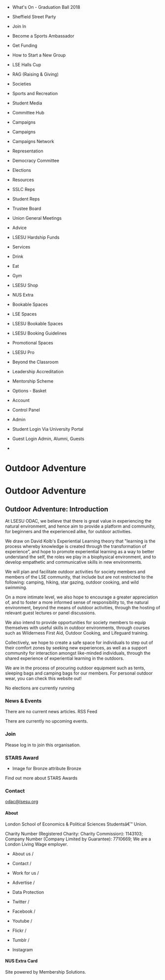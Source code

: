 - What's On      - Graduation Ball 2018
- Sheffield Street Party

- Join In  
- Become a Sports Ambassador
- Get Funding
- How to Start a New Group
- LSE Halls Cup
- RAG (Raising & Giving)
- Societies
- Sports and Recreation
- Student Media
- Committee Hub

- Campaigns  
- Campaigns
- Campaigns Network

- Representation  
- Democracy Committee
- Elections
- Resources
- SSLC Reps
- Student Reps
- Trustee Board
- Union General Meetings

- Advice  
- LSESU Hardship Funds

- Services  
- Drink
- Eat
- Gym
- LSESU Shop
- NUS Extra

- Bookable Spaces  
- LSE Spaces
- LSESU Bookable Spaces
- LSESU Booking Guidelines
- Promotional Spaces

- LSESU Pro  
- Beyond the Classroom
- Leadership Accreditation
- Mentorship Scheme


-  Options      - Basket
- Account
- Control Panel
- Admin
- Student Login
Via University Portal      
- Guest Login
Admin, Alumni, Guests      

-    

# Outdoor Adventure

# Outdoor Adventure

## Outdoor Adventure: Introduction


At LSESU ODAC, we believe that there is great value in experiencing the natural environment,
and hence aim to provide a platform and community, for beginners and the experienced
alike, for outdoor activities.  

We draw on David Kolb's Experiential Learning theory that "learning is the process
whereby knowledge is created through the transformation of experience”, and hope
to promote experiential learning as a way to better understand the self, the roles
we play in a biophysical environment, and to develop empathetic and communicative
skills in new environments.  

We will plan and facilitate outdoor activities for society members and members of
the LSE community, that include but are not restricted to the following: camping,
hiking, star gazing, outdoor cooking, and wild swimming.  

On a more intimate level, we also hope to encourage a greater appreciation of, and
to foster a more informed sense of responsibility to, the natural environment, beyond
the means of outdoor activities, through the hosting of relevant guest lectures or
panel discussions.  

We also intend to provide opportunities for society members to equip themselves with
useful skills in outdoor environments, through courses such as Wilderness First Aid,
Outdoor Cooking, and Lifeguard training.  

Collectively, we hope to create a safe space for individuals to step out of their
comfort zones by seeking new experiences, as well as a support community for interaction
amongst like-minded individuals, through the shared experience of experiential learning
in the outdoors.

We are in the process of procuring outdoor equipment such as tents, sleeping bags
and camping bags for our members. For personal outdoor wear, you can check this website
out!


No elections are currently running


### News & Events

There are no current news articles. RSS Feed

There are currently no upcoming events.


### Join
Please log in to join this organisation.


### STARS Award


-  Image for Bronze attribute Bronze


Find out more about STARS Awards

### Contact

odac@lsesu.org


#### About

London School of Economics & Political Sciences Studentsâ€™ Union.

Charity Number (Registered Charity: Charity Commission): 1143103; Company Number
(Company Limited by Guarantee): 7710669; We are a London Living Wage employer.

- About us /
- Contact /
- Work for us /
- Advertise /
- Data Protection

- Twitter /
- Facebook /
- Youtube /
- Flickr /
- Tumblr /
- Instagram

#### NUS Extra Card

Site powered by Membership Solutions.
